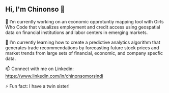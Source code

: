 ## Hi, I'm Chinonso 👋

🔭 I’m currently working on an economic opprotuntiy mapping tool with Girls Who Code that visualizes employment and credit access using geospatial data on financial institutions and labor centers in emerging markets. 

🌱 I’m currently learning how to create a predictive analytics algorithm that generates trade recommendations by forecasting future stock prices and market trends from large sets of financial, economic, and company specfic data. 

📫 Connect with me on Linkedin: https://www.linkedin.com/in/chinonsomorsindi

⚡ Fun fact: I have a twin sister!

<!--
**ChinonsoM/ChinonsoM** is a ✨ _special_ ✨ repository because its `README.md` (this file) appears on your GitHub profile.

